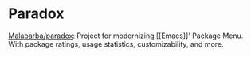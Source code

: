 # Paradox

[Malabarba/paradox](https://github.com/Malabarba/paradox): Project for modernizing [[Emacs]]' Package Menu. With package ratings, usage statistics, customizability, and more.



